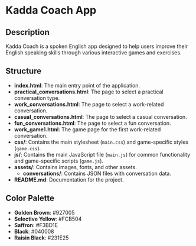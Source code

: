 # Kadda Coach App

## Description
Kadda Coach is a spoken English app designed to help users improve their English speaking skills through various interactive games and exercises.

## Structure
- **index.html**: The main entry point of the application.
- **practical_conversations.html**: The page to select a practical conversation type.
- **work_conversations.html**: The page to select a work-related conversation.
- **casual_conversations.html**: The page to select a casual conversation.
- **fun_conversations.html**: The page to select a fun conversation.
- **work_game1.html**: The game page for the first work-related conversation.
- **css/**: Contains the main stylesheet (`main.css`) and game-specific styles (`game.css`).
- **js/**: Contains the main JavaScript file (`main.js`) for common functionality and game-specific scripts (`game.js`).
- **assets/**: Contains images, fonts, and other assets.
    - **conversations/**: Contains JSON files with conversation data.
- **README.md**: Documentation for the project.

## Color Palette
- **Golden Brown**: #927005
- **Selective Yellow**: #FCB504
- **Saffron**: #F3BD1E
- **Black**: #040008
- **Raisin Black**: #231E25
